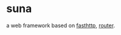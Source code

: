 # suna
a web framework based on [fasthttp](https://github.com/valyala/fasthttp), [router](https://github.com/zzztttkkk/router).





